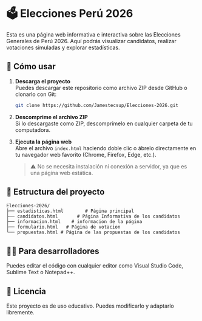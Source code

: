 # 🗳️ Elecciones Perú 2026

Esta es una página web informativa e interactiva sobre las Elecciones Generales de Perú 2026. Aquí podrás visualizar candidatos, realizar votaciones simuladas y explorar estadísticas.

## 🚀 Cómo usar

1. **Descarga el proyecto**  
   Puedes descargar este repositorio como archivo ZIP desde GitHub o clonarlo con Git:

   ```bash
   git clone https://github.com/Jamestecsup/Elecciones-2026.git
   ```

2. **Descomprime el archivo ZIP**  
   Si lo descargaste como ZIP, descomprímelo en cualquier carpeta de tu computadora.

3. **Ejecuta la página web**  
   Abre el archivo `index.html` haciendo doble clic o ábrelo directamente en tu navegador web favorito (Chrome, Firefox, Edge, etc.).

   > ⚠️ No se necesita instalación ni conexión a servidor, ya que es una página web estática.

## 🧩 Estructura del proyecto

```
Elecciones-2026/
├── estadisticas.html        # Página principal
├── candidatos.html       # Página Informativa de los candidatos 
├── informacion.html    # informacion de la página
├── formulario.html   # Página de votacion
└── propuestas.html # Página de las propuestas de los candidatos
```

## 👨‍💻 Para desarrolladores

Puedes editar el código con cualquier editor como Visual Studio Code, Sublime Text o Notepad++.  

## 📄 Licencia

Este proyecto es de uso educativo. Puedes modificarlo y adaptarlo libremente.
